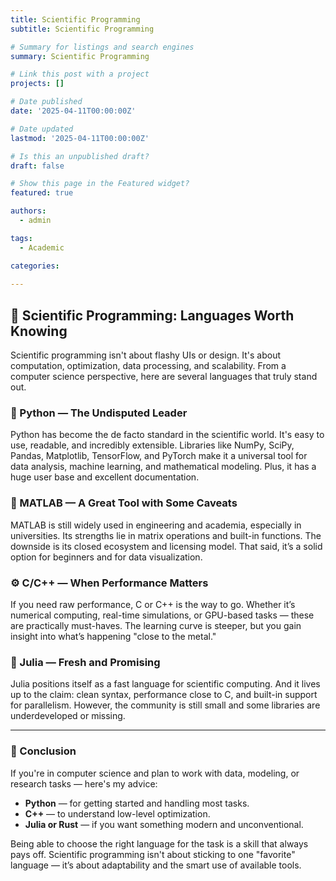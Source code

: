 ```yaml
---
title: Scientific Programming
subtitle: Scientific Programming

# Summary for listings and search engines
summary: Scientific Programming

# Link this post with a project
projects: []

# Date published
date: '2025-04-11T00:00:00Z'

# Date updated
lastmod: '2025-04-11T00:00:00Z'

# Is this an unpublished draft?
draft: false

# Show this page in the Featured widget?
featured: true

authors:
  - admin

tags:
  - Academic

categories:
  
---
```


## 🧠 Scientific Programming: Languages Worth Knowing

Scientific programming isn't about flashy UIs or design. It's about computation, optimization, data processing, and scalability. From a computer science perspective, here are several languages that truly stand out.

### 🐍 Python — The Undisputed Leader

Python has become the de facto standard in the scientific world. It's easy to use, readable, and incredibly extensible. Libraries like NumPy, SciPy, Pandas, Matplotlib, TensorFlow, and PyTorch make it a universal tool for data analysis, machine learning, and mathematical modeling. Plus, it has a huge user base and excellent documentation.

### 🧮 MATLAB — A Great Tool with Some Caveats

MATLAB is still widely used in engineering and academia, especially in universities. Its strengths lie in matrix operations and built-in functions. The downside is its closed ecosystem and licensing model. That said, it’s a solid option for beginners and for data visualization.

### ⚙️ C/C++ — When Performance Matters

If you need raw performance, C or C++ is the way to go. Whether it’s numerical computing, real-time simulations, or GPU-based tasks — these are practically must-haves. The learning curve is steeper, but you gain insight into what’s happening "close to the metal."

### 🚀 Julia — Fresh and Promising

Julia positions itself as a fast language for scientific computing. And it lives up to the claim: clean syntax, performance close to C, and built-in support for parallelism. However, the community is still small and some libraries are underdeveloped or missing.

---

### 🔎 Conclusion

If you're in computer science and plan to work with data, modeling, or research tasks — here's my advice:

- **Python** — for getting started and handling most tasks.
- **C++** — to understand low-level optimization.
- **Julia or Rust** — if you want something modern and unconventional.

Being able to choose the right language for the task is a skill that always pays off. Scientific programming isn't about sticking to one "favorite" language — it’s about adaptability and the smart use of available tools.

